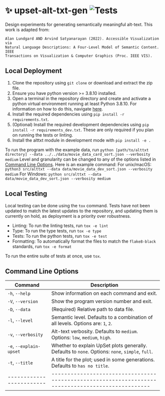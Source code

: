 # :sparkles: upset-alt-txt-gen ![Tests](https://github.com/visdesignlab/upset-alt-txt-gen/actions/workflows/tests.yml/badge.svg)
Design experiments for generating semantically meaningful alt-text. 
This work is adapted from:

```
Alan Lundgard AND Arvind Satyanarayan (2022). Accessible Visualization via 
Natural Language Descriptions: A Four-Level Model of Semantic Content. IEEE 
Transactions on Visualization & Computer Graphics (Proc. IEEE VIS).
```

## Local Deployment

1. Clone the repository using `git clone` or download and extract the zip file.
2. Ensure you have python version >= 3.8.10 installed.
3. Open a terminal in the repository directory and create and activate a python virtual environment running at least Python 3.8.10. For information on how to do this, navigate [here](https://docs.python.org/3/library/venv.html).
4. Install the required dependencies using `pip install -r requirements.txt`.
5. (Optional) Install the required development dependencies using `pip install -r requirements_dev.txt`. These are only required if you plan on running the tests or linting.
6. Install the alttxt module in development mode with `pip install -e .`


To run the program with the example data, run `python [path/to/alttxt directory] --data ../../data/movie_data_card_sort.json --verbosity medium`
Level and granularity can be changed to any of the options listed in [Command Line Options](#command-line-options).
Here is an example command: 
    For unix/macOS: `python3 src/alttxt --data data/movie_data_dev_sort.json --verbosity medium`
    For Windows: `python src/alttxt --data data/movie_data_dev_sort.json --verbosity medium`

## Local Testing

Local testing can be done using the `tox` command. Tests have not been updated to match the latest updates to the repository, and updating them is currently on hold, as deployment is a priority over robustness.

- Linting: To run the linting tests, run `tox -e lint`
- Type: To run the type tests, run `tox -e type`
- Tests: To run the python tests, run `tox -e test`
- Formatting: To automatically format the files to match the `flake8-black` standards, run `tox -e format`

To run the entire suite of tests at once, use `tox`.

## Command Line Options

| Command                | Description                                                                                     |
|------------------------|-------------------------------------------------------------------------------------------------|
| `-h`, `--help`         | Show information on each command and exit.                                                      |
| `-V`, `--version`      | Show the program version number and exit.                                                       |
| `-D`, `--data`         | (Required) Relative path to data file.                                                          |
| `-l`, `--level`        | Semantic level. Defaults to a combination of all levels. Options are: `1`, `2`.                 |
| `-v`, `--verbosity`    | Alt-text verbosity. Defaults to `medium`. Options: `low`, `medium`, `high`.                     |
| `-e`, `--explain-upset`| Whether to explain UpSet plots generally. Defaults to `none`. Options: `none`, `simple`, `full`.|
| `-t`, `--title`        | A title for the plot; used in some generations. Defaults to `has no title`.                     |
|------------------------|-------------------------------------------------------------------------------------------------|                     
